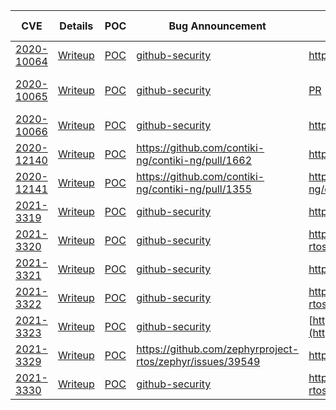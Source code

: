 | CVE | Details  | POC | Bug Announcement | Fix Link | Fix Date | Fix Commits |
| --- | -------  | --- | ---------------- | -------- | -------- | ----------- |
[2020-10064](https://cve.mitre.org/cgi-bin/cvename.cgi?name=CVE-2020-10064) | [Writeup](CVE-2020-10064-Zephyr-802154-frame-size-underflow.md) | [POC](../zephyr-os/prebuilt_samples/CVE-2020-10064/POC) | [github-security](https://github.com/zephyrproject-rtos/zephyr/security/advisories/GHSA-3gvq-h42f-v3c7) | https://github.com/zephyrproject-rtos/zephyr/pull/24971 | 2020-05-07 | [38970c07abfcddcfc6a5958189f096a55c49594a](https://github.com/zephyrproject-rtos/zephyr/commit/38970c07abfcddcfc6a5958189f096a55c49594a) |
[2020-10065](https://cve.mitre.org/cgi-bin/cvename.cgi?name=CVE-2020-10065)  | [Writeup](CVE-2020-10065-Zephyr-bt-hci_over_spi-oflow.md) | [POC](../zephyr-os/prebuilt_samples/CVE-2020-10065/POC) | [github-security](https://github.com/zephyrproject-rtos/zephyr/security/advisories/GHSA-hg2w-62p6-g67c) | [PR](https://github.com/zephyrproject-rtos/zephyr/pull/41334) | Dec 20, 2021 | [commit](https://github.com/zephyrproject-rtos/zephyr/commit/9778f0cd088f8f054ed4b0b20365bb1652fba91a) |
[2020-10066](https://cve.mitre.org/cgi-bin/cvename.cgi?name=CVE-2020-10066) | [Writeup](CVE-2020-10066-Zephyr-bt-hci_core-error-handling.md) | [POC](../zephyr-os/prebuilt_samples/CVE-2020-10066/POC) | [github-security](https://github.com/zephyrproject-rtos/zephyr/security/advisories/GHSA-gc66-xfrc-24qr) | https://github.com/zephyrproject-rtos/zephyr/pull/24902 | 2020-05-02 | [e1dddf7befa7309bd2afc567b2e00d2e7362f7c4](https://github.com/zephyrproject-rtos/zephyr/commit/e1dddf7befa7309bd2afc567b2e00d2e7362f7c4) |
[2020-12140](https://cve.mitre.org/cgi-bin/cvename.cgi?name=CVE-2020-12140) | [Writeup](CVE-2020-12140-Contiki-NG-l2cap-frame-size.md) | [POC](../contiki-ng/prebuilt_samples/CVE-2020-12140/POC) | https://github.com/contiki-ng/contiki-ng/pull/1662 | https://github.com/contiki-ng/contiki-ng/pull/1662 | 2021-10-27 | [ea66afaa5777193494331d78d2570f954507ba92](https://github.com/contiki-ng/contiki-ng/commit/commit/ea66afaa5777193494331d78d2570f954507ba92) |
[2020-12141](https://cve.mitre.org/cgi-bin/cvename.cgi?name=CVE-2020-12141) | [Writeup](CVE-2020-12141-Contiki-NG-SNMP-string-decode.md) | [POC](../contiki-ng/prebuilt_samples/CVE-2020-12141/POC) | https://github.com/contiki-ng/contiki-ng/pull/1355 | https://github.com/contiki-ng/contiki-ng/commit/12c824386ab60de757de5001974d73b32e19ad71 | 2020-10-18 | [12c824386ab60de757de5001974d73b32e19ad71](https://github.com/contiki-ng/contiki-ng/commit/12c824386ab60de757de5001974d73b32e19ad71) |
[2021-3319](https://cve.mitre.org/cgi-bin/cvename.cgi?name=CVE-2021-3319) | [Writeup](CVE-2021-3319_Zephyr_802154_address_validation_DATA_frame.md) | [POC](../zephyr-os/prebuilt_samples/CVE-2021-3319/POC) | [github-security](https://github.com/zephyrproject-rtos/zephyr/security/advisories/GHSA-94jg-2p6q-5364) | https://github.com/zephyrproject-rtos/zephyr/pull/31908 | 2021-02-03 | [6f1ab93c66c59cf267bb2b974cf76a3b9b306e32](https://github.com/zephyrproject-rtos/zephyr/commit/6f1ab93c66c59cf267bb2b974cf76a3b9b306e32) |
[2021-3320](https://cve.mitre.org/cgi-bin/cvename.cgi?name=CVE-2021-3320) | [Writeup](CVE-2021-3320_Zephyr_802154_ACK_frame_type_confusion.md) | [POC](../zephyr-os/prebuilt_samples/CVE-2021-3320/POC) | [github-security](https://github.com/zephyrproject-rtos/zephyr/security/advisories/GHSA-27r3-rxch-2hm7) | https://github.com/zephyrproject-rtos/zephyr/pull/31908/commits/96818abe775ab6d3a666ca0d0d9c8f9cd39260e3 | 2021-02-03 | [0ebd30000113f87a1f6090dd050974c1e540b42a](https://github.com/zephyrproject-rtos/zephyr/commit/0ebd30000113f87a1f6090dd050974c1e540b42a) |
[2021-3321](https://cve.mitre.org/cgi-bin/cvename.cgi?name=CVE-2021-3321) | [Writeup](CVE-2021-3321_Zephyr_802154_header_size_integer_underflow.md) | [POC](../zephyr-os/prebuilt_samples/CVE-2021-3321/POC) | [github-security](https://github.com/zephyrproject-rtos/zephyr/security/advisories/GHSA-w44j-66g7-xw99) | https://github.com/zephyrproject-rtos/zephyr/pull/31908 | 2021-02-03 | [606807940c7e71bae7f4e8a43e5171dbb2a7501e](https://github.com/zephyrproject-rtos/zephyr/commit/606807940c7e71bae7f4e8a43e5171dbb2a7501e) |
[2021-3322](https://cve.mitre.org/cgi-bin/cvename.cgi?name=CVE-2021-3322) | [Writeup](CVE-2021-3322_Zephyr_802154_fragment_reassembly_single_frag_crash.md) | [POC](../zephyr-os/prebuilt_samples/CVE-2021-3322/POC) | [github-security](https://github.com/zephyrproject-rtos/zephyr/security/advisories/GHSA-p86r-gc4r-4mq3) | https://github.com/zephyrproject-rtos/zephyr/pull/31908/commits/f91b219d882c8d2632170c0fbb46b1b83eb11392 | 2021-02-03 | [2a423bc6d37f916771bce65672efadf30e6ea74c](https://github.com/zephyrproject-rtos/zephyr/commit/2a423bc6d37f916771bce65672efadf30e6ea74c),[6917d268482afc2da617a57456e1cdf4dd9c75d4](https://github.com/zephyrproject-rtos/zephyr/commit/6917d268482afc2da617a57456e1cdf4dd9c75d4) |
[2021-3323](https://cve.mitre.org/cgi-bin/cvename.cgi?name=CVE-2021-3323)   | [Writeup](CVE-2021-3323_Zephyr_802154_uncompress_IPHC_header_integer_uflow_new_frag_decomp.md) | [POC](../zephyr-os/prebuilt_samples/CVE-2021-3323/POC) | [github-security](https://github.com/zephyrproject-rtos/zephyr/security/advisories/GHSA-89j6-qpxf-pfpc) | [https://github.com/zephyrproject-rtos/zephyr/pull/31971](https://github.com/zephyrproject-rtos/zephyr/pull/31971) | 2021-02-04 | [f729f82171f3c3af3d61f7bc103e856737bfb992](https://github.com/zephyrproject-rtos/zephyr/commit/f729f82171f3c3af3d61f7bc103e856737bfb992) |  |
[2021-3329](https://cve.mitre.org/cgi-bin/cvename.cgi?name=CVE-2021-3329) | [Writeup](CVE-2021-3329_Zephyr_BT_hostlayer_HCI_buflen_handshake.md) | [POC](../zephyr-os/prebuilt_samples/CVE-2021-3329/POC) | https://github.com/zephyrproject-rtos/zephyr/issues/39549 | https://github.com/zephyrproject-rtos/zephyr/pull/39550 | 2021-11-20 | [9d5c36da82930431e586b5dd2cdf42954438592c](https://github.com/zephyrproject-rtos/zephyr/commit/9d5c36da82930431e586b5dd2cdf42954438592c) |
[2021-3330](https://cve.mitre.org/cgi-bin/cvename.cgi?name=CVE-2021-3330) | [Writeup](CVE-2021-3330_Zephyr_802154_fragment_reassembly_sorting.md) | [POC](../zephyr-os/prebuilt_samples/CVE-2021-3330/POC) | [github-security](https://github.com/zephyrproject-rtos/zephyr/security/advisories/GHSA-fj4r-373f-9456) | https://github.com/zephyrproject-rtos/zephyr/pull/31908/commits/5bf30efe09b8e48cf39fe97c2854ecfabfc487a3 | 2021-02-03 | [a980762f70d7048825e6ce9e42ceb6b5f87a5e44](https://github.com/zephyrproject-rtos/zephyr/commit/a980762f70d7048825e6ce9e42ceb6b5f87a5e44) |
